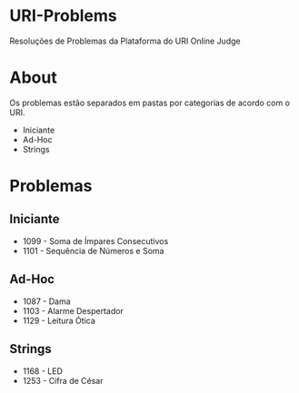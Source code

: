 # URI-Problems
Resoluções de Problemas da Plataforma do URI Online Judge

# About
Os problemas estão separados em pastas por categorias de acordo com o URI.

* Iniciante
* Ad-Hoc
* Strings

# Problemas

## Iniciante

* 1099 - Soma de Ímpares Consecutivos
* 1101 - Sequência de Números e Soma


## Ad-Hoc

* 1087 - Dama
* 1103 - Alarme Despertador
* 1129 - Leitura Ótica

## Strings

* 1168 - LED
* 1253 - Cifra de César